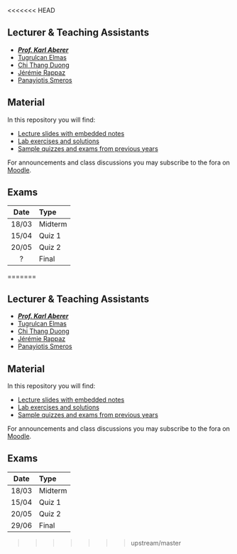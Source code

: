 <<<<<<< HEAD

## Lecturer & Teaching Assistants
- ***[Prof. Karl Aberer](http://lsir.epfl.ch/aberer/)***
- [Tugrulcan Elmas](https://people.epfl.ch/tugrulcan.elmas)
- [Chi Thang Duong](https://people.epfl.ch/thang.duong)
- [Jérémie Rappaz](https://people.epfl.ch/jeremie.rappaz)
- [Panayiotis Smeros](https://people.epfl.ch/panayiotis.smeros)

## Material

In this repository you will find:
- [Lecture slides with embedded notes](Lectures)
- [Lab exercises and solutions](Exercises)
- [Sample quizzes and exams from previous years](Mockups)

For announcements and class discussions you may subscribe to the fora on [Moodle](https://moodle.epfl.ch/course/view.php?id=4051).

## Exams
|Date |Type   |
|:---:|:------|
|18/03|Midterm|
|15/04|Quiz 1 |
|20/05|Quiz 2 |
|?    |Final  |
=======

## Lecturer & Teaching Assistants
- ***[Prof. Karl Aberer](http://lsir.epfl.ch/aberer/)***
- [Tugrulcan Elmas](https://people.epfl.ch/tugrulcan.elmas)
- [Chi Thang Duong](https://people.epfl.ch/thang.duong)
- [Jérémie Rappaz](https://people.epfl.ch/jeremie.rappaz)
- [Panayiotis Smeros](https://people.epfl.ch/panayiotis.smeros)

## Material

In this repository you will find:
- [Lecture slides with embedded notes](Lectures)
- [Lab exercises and solutions](Exercises)
- [Sample quizzes and exams from previous years](Mockups)

For announcements and class discussions you may subscribe to the fora on [Moodle](https://moodle.epfl.ch/course/view.php?id=4051).

## Exams
|Date |Type   |
|:---:|:------|
|18/03|Midterm|
|15/04|Quiz 1 |
|20/05|Quiz 2 |
|29/06|Final  |
>>>>>>> upstream/master
